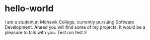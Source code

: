 # hello-world
I am a student at Mohawk College, currently pursuing Software Development. Ahead you will find some of my projects. 
It would be a pleasure to talk with you.
Test run
test 2
